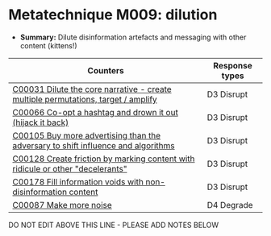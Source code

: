 # Metatechnique M009: dilution

* **Summary:** Dilute disinformation artefacts and messaging with other content (kittens!)


| Counters | Response types |
| -------- | -------------- |
| [C00031 Dilute the core narrative - create multiple permutations, target / amplify](../counters/C00031.md) | D3 Disrupt |
| [C00066 Co-opt a hashtag and drown it out (hijack it back)](../counters/C00066.md) | D3 Disrupt |
| [C00105 Buy more advertising than the adversary to shift influence and algorithms](../counters/C00105.md) | D3 Disrupt |
| [C00128 Create friction by marking content with ridicule or other "decelerants"](../counters/C00128.md) | D3 Disrupt |
| [C00178 Fill information voids with non-disinformation content](../counters/C00178.md) | D3 Disrupt |
| [C00087 Make more noise](../counters/C00087.md) | D4 Degrade |


DO NOT EDIT ABOVE THIS LINE - PLEASE ADD NOTES BELOW